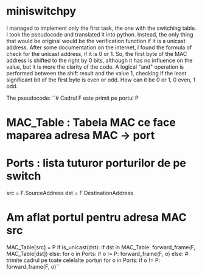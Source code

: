 # miniswitchpy
I managed to implement only the first task, the one with the switching table.
I took the pseudocode and translated it into python.
Instead, the only thing that would be original would be the verification function
if it is a unicast address. After some documentation on the internet, I found the formula of
check for the unicast address, if it is 0 or 1. So, the first byte of the MAC address is shifted to the right by 0 bits, although it has no influence on the value, but it is more the clarity of the code.
A logical "and" operation is performed between the shift result and the value 1, checking if the least significant bit of the first byte is even or odd. How can it be 0 or 1, 0 even, 1 odd.

The pseudocode:
``# Cadrul F este primit pe portul P
# MAC_Table : Tabela MAC ce face maparea adresa MAC -> port
# Ports : lista tuturor porturilor de pe switch
src = F.SourceAddress
dst = F.DestinationAddress
 
# Am aflat portul pentru adresa MAC src
 
MAC_Table[src] = P
if is_unicast(dst):
    if dst in MAC_Table:
        forward_frame(F, MAC_Table[dst])
    else:
        for o in Ports:
          if o != P:
               forward_frame(F, o)
else:
    # trimite cadrul pe toate celelalte porturi
    for o in Ports:
        if o != P:
            forward_frame(F, o)``
